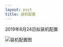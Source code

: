 ```yaml
---
layout: post
title: 装机配置
---
```


2019年8月24日拟装机配置

<!--more-->

![装机配置图](https://raw.githubusercontent.com/zhenyangleo/zhenyangleo.github.io/master/post-image/20190824-%E8%A3%85%E6%9C%BA%E9%85%8D%E7%BD%AE.png)
